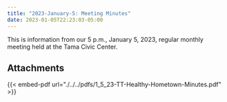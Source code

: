 ```yaml
---
title: "2023-January-5: Meeting Minutes"
date: 2023-01-05T22:23:03-05:00
---
```

This is information from our 5 p.m., January 5, 2023, regular monthly meeting held at the Tama Civic Center. 
 
## Attachments

{{< embed-pdf url="./../../pdfs/1_5_23-TT-Healthy-Hometown-Minutes.pdf" >}}
